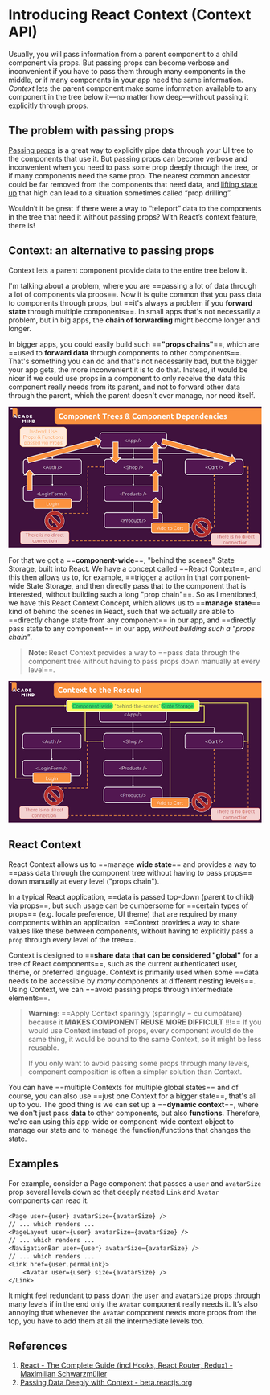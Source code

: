 # Introducing React Context (Context API)

Usually, you will pass information from a parent component to a child component via props. But passing props can become verbose and inconvenient if you have to pass them through many components in the middle, or if many components in your app need the same information. _Context_ lets the parent component make some information available to any component in the tree below it—no matter how deep—without passing it explicitly through props.

## The problem with passing props

[Passing props](https://beta.reactjs.org/learn/passing-props-to-a-component) is a great way to explicitly pipe data through your UI tree to the components that use it. But passing props can become verbose and inconvenient when you need to pass some prop deeply through the tree, or if many components need the same prop. The nearest common ancestor could be far removed from the components that need data, and [lifting state up](https://beta.reactjs.org/learn/sharing-state-between-components) that high can lead to a situation sometimes called “prop drilling”.

Wouldn’t it be great if there were a way to “teleport” data to the components in the tree that need it without passing props? With React’s context feature, there is!

## Context: an alternative to passing props

Context lets a parent component provide data to the entire tree below it.

I'm talking about a problem, where you are ==passing a lot of data through a lot of components via props==. Now it is quite common that you pass data to components through props, but ==it's always a problem if you **forward state** through multiple components==. In small apps that's not necessarily a problem, but in big apps, the **chain of forwarding** might become longer and longer.

In bigger apps, you could easily build such ==**"props chains"**==, which are ==used to **forward data** through components to other components==. That's something you can do and that's not necessarily bad, but the bigger your app gets, the more inconvenient it is to do that. Instead, it would be nicer if we could use props in a component to only receive the data this component really needs from its parent, and not to forward other data through the parent, which the parent doesn't ever manage, nor need itself.

![121_React_Context1](../../img/121_React_Context1.jpg)

For that we got a ==**component-wide**==, "behind the scenes" State Storage, built into React. We have a concept called ==React Context==, and this then allows us to, for example, ==trigger a action in that component-wide State Storage, and then directly pass that to the component that is interested, without building such a long "prop chain"==. So as I mentioned, we have this React Context Concept, which allows us to ==**manage state**== kind of behind the scenes in React, such that we actually are able to ==directly change state from any component== in our app, and ==directly pass state to any component== in our app, _without building such a "props chain"_.

> **Note**: React Context provides a way to ==pass data through the component tree without having to pass props down manually at every level==.

![React_Context2](../../img/React_Context2.jpg)

## React Context

React Context allows us to ==manage **wide state**== and provides a way to ==pass data through the component tree without having to pass props== down manually at every level ("props chain").

In a typical React application, ==data is passed top-down (parent to child) via props==, but such usage can be cumbersome for ==certain types of props== (e.g. locale preference, UI theme) that are required by many components within an application. ==Context provides a way to share values like these between components, without having to explicitly pass a `prop` through every level of the tree==.

Context is designed to ==**share data that can be considered "global"** for a tree of React components==, such as the current authenticated user, theme, or preferred language. Context is primarily used when some ==data needs to be accessible by _many_ components at different nesting levels==. Using Context, we can ==avoid passing props through intermediate elements==.

> **Warning**: ==Apply Context sparingly (sparingly = cu cumpătare) because it **MAKES COMPONENT REUSE MORE DIFFICULT** !!!== If you would use Context instead of props, every component would do the same thing, it would be bound to the same Context, so it might be less reusable.
>
> If you only want to avoid passing some props through many levels, component composition is often a simpler solution than Context.

You can have ==multiple Contexts for multiple global states== and of course, you can also use ==just one Context for a bigger state==, that's all up to you. The good thing is we can set up a ==**dynamic context**==, where we don't just pass **data** to other components, but also **functions**. Therefore, we're can using this app-wide or component-wide context object to manage our state and to manage the function/functions that changes the state.

## Examples

For example, consider a Page component that passes a `user` and `avatarSize` prop several levels down so that deeply nested `Link` and `Avatar` components can read it.

```react
<Page user={user} avatarSize={avatarSize} />
// ... which renders ...
<PageLayout user={user} avatarSize={avatarSize} />
// ... which renders ...
<NavigationBar user={user} avatarSize={avatarSize} />
// ... which renders ...
<Link href={user.permalink}>
    <Avatar user={user} size={avatarSize} />
</Link>
```

It might feel redundant to pass down the `user` and `avatarSize` props through many levels if in the end only the `Avatar` component really needs it. It’s also annoying that whenever the `Avatar` component needs more props from the top, you have to add them at all the intermediate levels too.

## References

1. [React - The Complete Guide (incl Hooks, React Router, Redux) - Maximilian Schwarzmüller](https://www.udemy.com/course/react-the-complete-guide-incl-redux/)
1. [Passing Data Deeply with Context - beta.reactjs.org](https://beta.reactjs.org/learn/passing-data-deeply-with-context)
